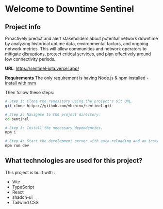 # Welcome to Downtime Sentinel

## Project info
Proactively predict and alert stakeholders about potential network downtime by analyzing historical uptime data, environmental factors, and ongoing network metrics. This will allow communities and network operators to mitigate disruptions, protect critical services, and plan effectively around low connectivity periods.

**URL**: https://sentinel-iota.vercel.app/

**Requirements**
The only requirement is having Node.js & npm installed - [install with nvm](https://github.com/nvm-sh/nvm#installing-and-updating)

Then follow these steps:

```sh
# Step 1: Clone the repository using the project's Git URL.
git clone https://github.com/vbchivu/sentinel.git

# Step 2: Navigate to the project directory.
cd sentinel

# Step 3: Install the necessary dependencies.
npm i

# Step 4: Start the development server with auto-reloading and an instant preview.
npm run dev
```

## What technologies are used for this project?

This project is built with .

- Vite
- TypeScript
- React
- shadcn-ui
- Tailwind CSS
